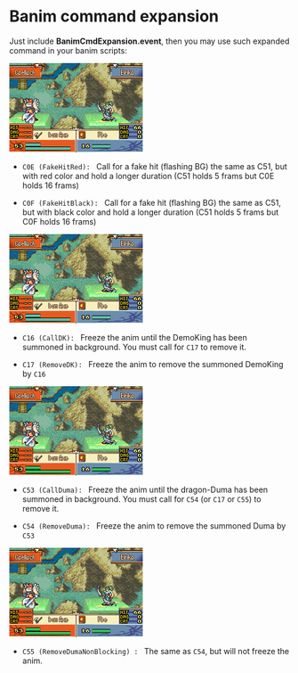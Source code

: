 # Banim command expansion

Just include **BanimCmdExpansion.event**, then you may use such expanded command in your banim scripts:

![image](gfx/C0EC0F.gif)

- `C0E (FakeHitRed): `
Call for a fake hit (flashing BG) the same as C51, but with red color and hold a longer duration (C51 holds 5 frams but C0E holds 16 frams)

- `C0F (FakeHitBlack): `
Call for a fake hit (flashing BG) the same as C51, but with black color and hold a longer duration (C51 holds 5 frams but C0F holds 16 frams)

![image](gfx/C16C17.gif)

- `C16 (CallDK): `
Freeze the anim until the DemoKing has been summoned in background. You must call for `C17` to remove it.

- `C17 (RemoveDK): `
Freeze the anim to remove the summoned DemoKing by `C16`

![image](gfx/C53C54.gif)

- `C53 (CallDuma): `
Freeze the anim until the dragon-Duma has been summoned in background. You must call for `C54` (or `C17` or `C55`) to remove it.

- `C54 (RemoveDuma): `
Freeze the anim to remove the summoned Duma by `C53`

![image](gfx/C55.gif)

- `C55 (RemoveDumaNonBlocking) : `
The same as `C54`, but will not freeze the anim.

